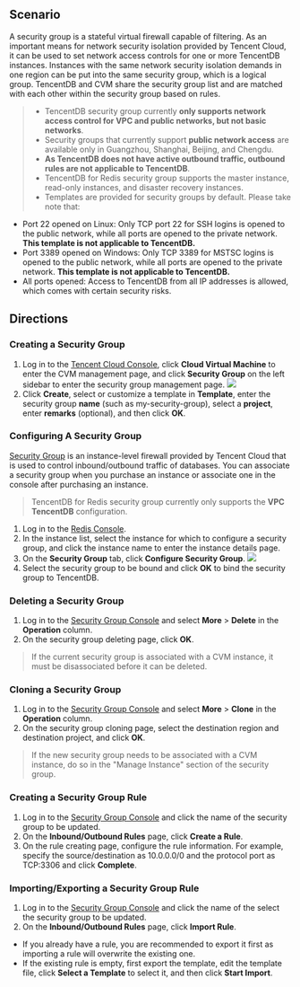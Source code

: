 
## Scenario
A security group is a stateful virtual firewall capable of filtering. As an important means for network security isolation provided by Tencent Cloud, it can be used to set network access controls for one or more TencentDB instances. Instances with the same network security isolation demands in one region can be put into the same security group, which is a logical group. TencentDB and CVM share the security group list and are matched with each other within the security group based on rules. 
>
> - TencentDB security group currently **only supports network access control for VPC and public networks, but not basic networks**.
> - Security groups that currently support **public network access** are available only in Guangzhou, Shanghai, Beijing, and Chengdu.
> - **As TencentDB does not have active outbound traffic, outbound rules are not applicable to TencentDB**.
> - TencentDB for Redis security group supports the master instance, read-only instances, and disaster recovery instances.
> - Templates are provided for security groups by default. Please take note that:
 - Port 22 opened on Linux: Only TCP port 22 for SSH logins is opened to the public network, while all ports are opened to the private network. **This template is not applicable to TencentDB.**
 - Port 3389 opened on Windows: Only TCP 3389 for MSTSC logins is opened to the public network, while all ports are opened to the private network. **This template is not applicable to TencentDB.**
 - All ports opened: Access to TencentDB from all IP addresses is allowed, which comes with certain security risks.


## Directions
### Creating a Security Group

1. Log in to the [Tencent Cloud Console](https://console.cloud.tencent.com/), click **Cloud Virtual Machine** to enter the CVM management page, and click **Security Group** on the left sidebar to enter the security group management page.
![](https://main.qcloudimg.com/raw/f0c0af30036ba512b9ef95f7d3991b82.png)
2. Click **Create**, select or customize a template in **Template**, enter the security group **name** (such as my-security-group), select a **project**, enter **remarks** (optional), and then click **OK**.


### Configuring A Security Group
[Security Group](https://intl.cloud.tencent.com/document/product/213/12452) is an instance-level firewall provided by Tencent Cloud that is used to control inbound/outbound traffic of databases. You can associate a security group when you purchase an instance or associate one in the console after purchasing an instance.
> TencentDB for Redis security group currently only supports the **VPC TencentDB** configuration.

1. Log in to the [Redis Console](https://console.cloud.tencent.com/redis).
2. In the instance list, select the instance for which to configure a security group, and click the instance name to enter the instance details page.
3. On the **Security Group** tab, click **Configure Security Group**.
![](https://main.qcloudimg.com/raw/bc4c29cc41e8633f9e93296f4b812142.png)
4. Select the security group to be bound and click **OK** to bind the security group to TencentDB. 

### Deleting a Security Group
1. Log in to the [Security Group Console](https://console.cloud.tencent.com/cvm/securitygroup) and select **More** > **Delete** in the **Operation** column.
2. On the security group deleting page, click **OK**.
> If the current security group is associated with a CVM instance, it must be disassociated before it can be deleted.

### Cloning a Security Group
1. Log in to the [Security Group Console](https://console.cloud.tencent.com/cvm/securitygroup) and select **More** > **Clone** in the **Operation** column.
2. On the security group cloning page, select the destination region and destination project, and click **OK**.
> If the new security group needs to be associated with a CVM instance, do so in the "Manage Instance" section of the security group.

### Creating a Security Group Rule
1. Log in to the [Security Group Console](https://console.cloud.tencent.com/cvm/securitygroup) and click the name of the security group to be updated.
2. On the **Inbound/Outbound Rules** page, click **Create a Rule**.
3. On the rule creating page, configure the rule information. For example, specify the source/destination as 10.0.0.0/0 and the protocol port as TCP:3306 and click **Complete**.

### Importing/Exporting a Security Group Rule
1. Log in to the [Security Group Console](https://console.cloud.tencent.com/cvm/securitygroup) and click the name of the select the security group to be updated.
2. On the **Inbound/Outbound Rules** page, click **Import Rule**.
 - If you already have a rule, you are recommended to export it first as importing a rule will overwrite the existing one.
 - If the existing rule is empty, first export the template, edit the template file, click **Select a Template** to select it, and then click **Start Import**.	





